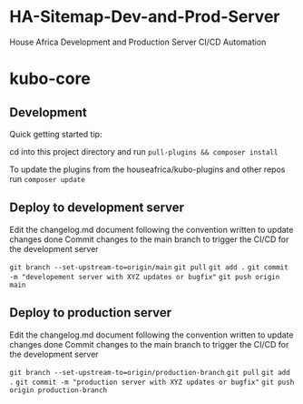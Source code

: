 # HA-Sitemap-Dev-and-Prod-Server
House Africa Development and Production Server CI/CD Automation

# kubo-core

## Development

Quick getting started tip:

cd into this project directory and run `pull-plugins && composer install`

To update the plugins from the houseafrica/kubo-plugins  and other repos run `composer update`

## Deploy to development server
Edit the changelog.md document following the convention written to update changes done
Commit changes to the main branch to trigger the CI/CD for the development server

`git branch --set-upstream-to=origin/main`
`git pull`
`git add .`
`git commit -m "developement server with XYZ updates or bugfix"`
`git push origin main`

## Deploy to production server
Edit the changelog.md document following the convention written to update changes done
Commit changes to the main branch to trigger the CI/CD for the development server

`git branch --set-upstream-to=origin/production-branch`
`git pull`
`git add .`
`git commit -m "production server with XYZ updates or bugfix"`
`git push origin production-branch`